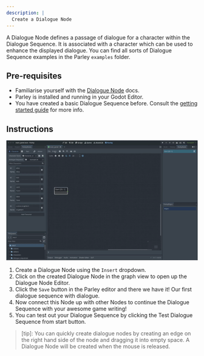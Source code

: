 ```yaml
---
description: |
  Create a Dialogue Node
---
```


A Dialogue Node defines a passage of dialogue for a character within the
Dialogue Sequence. It is associated with a character which can be used to
enhance the displayed dialogue. You can find all sorts of Dialogue Sequence
examples in the Parley `examples` folder.

## Pre-requisites

- Familiarise yourself with the [Dialogue Node](../concepts/dialogue-node.md)
  docs.
- Parley is installed and running in your Godot Editor.
- You have created a basic Dialogue Sequence before. Consult the
  [getting started guide](./create-dialogue-sequence.md) for more info.

## Instructions

![Create a Dialogue Node](../../../www/static/docs/create-dialogue-node/create-dialogue-node.gif)

1. Create a Dialogue Node using the `Insert` dropdown.
2. Click on the created Dialogue Node in the graph view to open up the Dialogue
   Node Editor.
3. Click the `Save` button in the Parley editor and there we have it! Our first
   dialogue sequence with dialogue.
4. Now connect this Node up with other Nodes to continue the Dialogue Sequence
   with your awesome game writing!
5. You can test out your Dialogue Sequence by clicking the Test Dialogue
   Sequence from start button.

> [tip]: You can quickly create dialogue nodes by creating an edge on the right
> hand side of the node and dragging it into empty space. A Dialogue Node will
> be created when the mouse is released.
